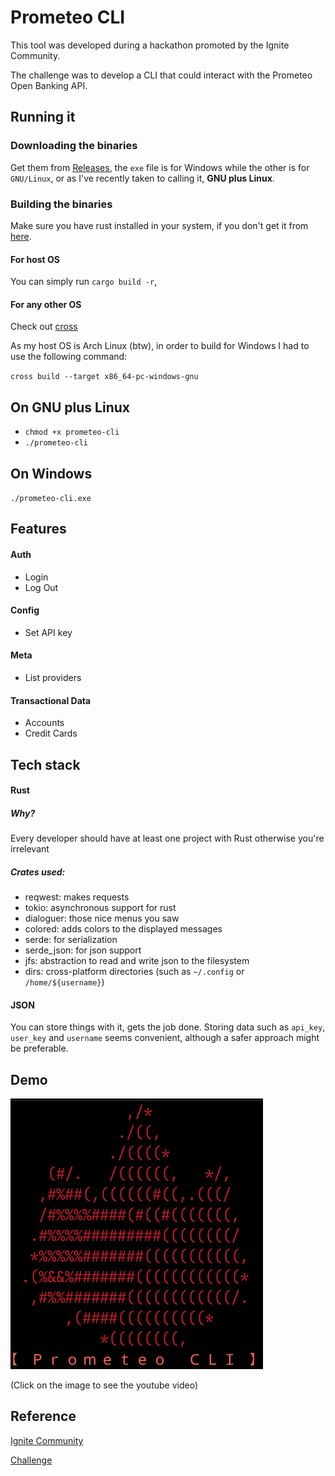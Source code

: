 # Prometeo CLI

This tool was developed during a hackathon promoted by the Ignite Community.

The challenge was to develop a CLI that could interact with the Prometeo Open Banking API.

## Running it

### Downloading the binaries

Get them from [Releases](https://github.com/system32uwu/prometeo-cli/releases/tag/1.0.0), the `exe` file is for Windows while the other is for `GNU/Linux`, or as I've recently taken to calling it, **GNU plus Linux**.

### Building the binaries

Make sure you have rust installed in your system, if you don't get it from [here](https://www.rust-lang.org/tools/install).

#### For host OS

You can simply run `cargo build -r`, 

#### For any other OS

Check out [cross](https://github.com/cross-rs/cross)

As my host OS is Arch Linux (btw), in order to build for Windows I had to use the following command:

`cross build --target x86_64-pc-windows-gnu`

## On GNU plus Linux

- `chmod +x prometeo-cli`
- `./prometeo-cli`

## On Windows

`./prometeo-cli.exe`

## Features

#### Auth

- Login
- Log Out

#### Config

- Set API key

#### Meta

- List providers

#### Transactional Data

- Accounts
- Credit Cards

## Tech stack

#### Rust

##### Why?

Every developer should have at least one project with Rust otherwise you're irrelevant

##### Crates used:

- reqwest: makes requests
- tokio: asynchronous support for rust
- dialoguer: those nice menus you saw
- colored: adds colors to the displayed messages
- serde: for serialization
- serde_json: for json support
- jfs: abstraction to read and write json to the filesystem
- dirs: cross-platform directories (such as `~/.config` or `/home/${username}`) 

#### JSON

You can store things with it, gets the job done. Storing data such as  `api_key`, `user_key` and `username` seems convenient, although a safer approach might be preferable.

## Demo

[![Demo](./demo.png)](https://www.youtube.com/watch?v=AbrzzaQqG5M "Prometeo CLI Demo")

(Click on the image to see the youtube video)

## Reference

[Ignite Community](https://joinignitecommunity.com/)

[Challenge](https://joinignitecommunity.com/desafio-cli/)